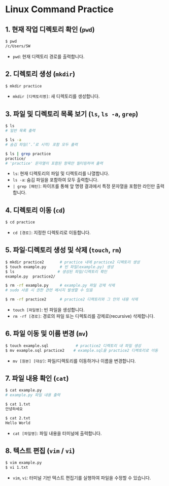 # Linux Command Practice

## 1. 현재 작업 디렉토리 확인 (`pwd`)
```bash
$ pwd
/c/Users/SW
```
- `pwd`: 현재 디렉토리 경로를 출력합니다.

## 2. 디렉토리 생성 (`mkdir`)
```bash
$ mkdir practice
```
- `mkdir [디렉토리명]`: 새 디렉토리를 생성합니다.

## 3. 파일 및 디렉토리 목록 보기 (`ls`, `ls -a`, `grep`)
```bash
$ ls
# 일반 목록 출력

$ ls -a
# 숨김 파일(‘.’로 시작) 포함 모두 출력

$ ls | grep practice
practice/
# 'practice' 문자열이 포함된 항목만 필터링하여 출력
```
- `ls`: 현재 디렉토리의 파일 및 디렉토리를 나열합니다.
- `ls -a`: 숨김 파일을 포함하여 모두 출력합니다.
- `| grep [패턴]`: 파이프를 통해 앞 명령 결과에서 특정 문자열을 포함한 라인만 출력합니다.

## 4. 디렉토리 이동 (`cd`)
```bash
$ cd practice
```
- `cd [경로]`: 지정한 디렉토리로 이동합니다.

## 5. 파일·디렉토리 생성 및 삭제 (`touch`, `rm`)
```bash
$ mkdir practice2       # practice 내에 practice2 디렉토리 생성
$ touch example.py      # 빈 파일(example.py) 생성
$ ls                   # 생성된 파일/디렉토리 확인
example.py  practice2/

$ rm -rf example.py     # example.py 파일 강제 삭제
# sudo 사용 시 권한 관련 메시지 발생할 수 있음

$ rm -rf practice2      # practice2 디렉토리와 그 안의 내용 삭제
```
- `touch [파일명]`: 빈 파일을 생성합니다.
- `rm -rf [경로]`: 경로의 파일 또는 디렉토리를 강제로(recursive) 삭제합니다.

## 6. 파일 이동 및 이름 변경 (`mv`)
```bash
$ touch example.sql            # practice2 디렉토리 내 파일 생성
$ mv example.sql practice2    # example.sql을 practice2 디렉토리로 이동
```
- `mv [원본] [대상]`: 파일/디렉토리를 이동하거나 이름을 변경합니다.

## 7. 파일 내용 확인 (`cat`)
```bash
$ cat example.py
# example.py 파일 내용 출력

$ cat 1.txt
안녕하세요

$ cat 2.txt
Hello World
```
- `cat [파일명]`: 파일 내용을 터미널에 출력합니다.

## 8. 텍스트 편집 (`vim` / `vi`)
```bash
$ vim example.py
$ vi 1.txt
```
- `vim`, `vi`: 터미널 기반 텍스트 편집기를 실행하여 파일을 수정할 수 있습니다.
